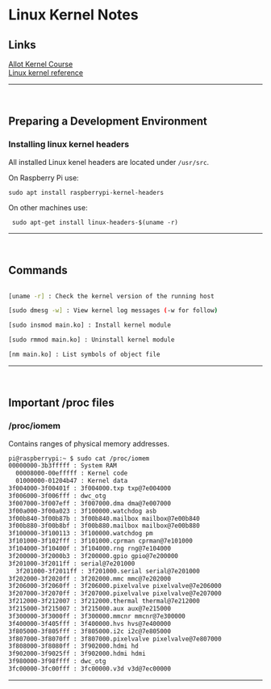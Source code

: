 # Linux Kernel Notes

## Links
[Allot Kernel Course ](allot_kernel_course/README.md)  
[Linux kernel reference](reference/README.md)  

---
</br>

## Preparing a Development Environment

### Installing linux kernel headers
All installed Linux kenel headers are located under `/usr/src`.  

On Raspberry Pi use:
```
sudo apt install raspberrypi-kernel-headers
```

On other machines use:
```
 sudo apt-get install linux-headers-$(uname -r)
```

---
</br>


## Commands

``` bash

[uname -r] : Check the kernel version of the running host

[sudo dmesg -w] : View kernel log messages (-w for follow)  

[sudo insmod main.ko] : Install kernel module

[sudo rmmod main.ko] : Uninstall kernel module

[nm main.ko] : List symbols of object file


```

---
</br>

## Important /proc files

### /proc/iomem
Contains ranges of physical memory addresses.
``` bash
pi@raspberrypi:~ $ sudo cat /proc/iomem
00000000-3b3fffff : System RAM
  00008000-00efffff : Kernel code
  01000000-01204b47 : Kernel data
3f004000-3f00401f : 3f004000.txp txp@7e004000
3f006000-3f006fff : dwc_otg
3f007000-3f007eff : 3f007000.dma dma@7e007000
3f00a000-3f00a023 : 3f100000.watchdog asb
3f00b840-3f00b87b : 3f00b840.mailbox mailbox@7e00b840
3f00b880-3f00b8bf : 3f00b880.mailbox mailbox@7e00b880
3f100000-3f100113 : 3f100000.watchdog pm
3f101000-3f102fff : 3f101000.cprman cprman@7e101000
3f104000-3f10400f : 3f104000.rng rng@7e104000
3f200000-3f2000b3 : 3f200000.gpio gpio@7e200000
3f201000-3f2011ff : serial@7e201000
  3f201000-3f2011ff : 3f201000.serial serial@7e201000
3f202000-3f2020ff : 3f202000.mmc mmc@7e202000
3f206000-3f2060ff : 3f206000.pixelvalve pixelvalve@7e206000
3f207000-3f2070ff : 3f207000.pixelvalve pixelvalve@7e207000
3f212000-3f212007 : 3f212000.thermal thermal@7e212000
3f215000-3f215007 : 3f215000.aux aux@7e215000
3f300000-3f3000ff : 3f300000.mmcnr mmcnr@7e300000
3f400000-3f405fff : 3f400000.hvs hvs@7e400000
3f805000-3f805fff : 3f805000.i2c i2c@7e805000
3f807000-3f8070ff : 3f807000.pixelvalve pixelvalve@7e807000
3f808000-3f8080ff : 3f902000.hdmi hd
3f902000-3f9025ff : 3f902000.hdmi hdmi
3f980000-3f98ffff : dwc_otg
3fc00000-3fc00fff : 3fc00000.v3d v3d@7ec00000

```

---
</br>